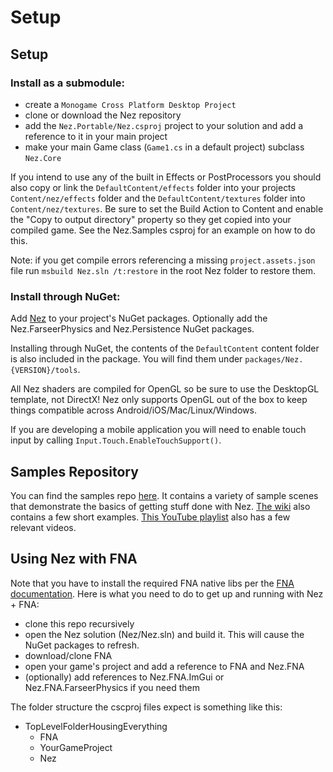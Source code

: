 # Setup

## Setup

### Install as a submodule:

* create a `Monogame Cross Platform Desktop Project`
* clone or download the Nez repository
* add the `Nez.Portable/Nez.csproj` project to your solution and add a reference to it in your main project
* make your main Game class \(`Game1.cs` in a default project\) subclass `Nez.Core`

If you intend to use any of the built in Effects or PostProcessors you should also copy or link the `DefaultContent/effects` folder into your projects `Content/nez/effects` folder and the `DefaultContent/textures` folder into `Content/nez/textures`. Be sure to set the Build Action to Content and enable the "Copy to output directory" property so they get copied into your compiled game. See the Nez.Samples csproj for an example on how to do this.

Note: if you get compile errors referencing a missing `project.assets.json` file run `msbuild Nez.sln /t:restore` in the root Nez folder to restore them.

### Install through NuGet:

Add [Nez](https://www.nuget.org/packages/Nez/) to your project's NuGet packages. Optionally add the Nez.FarseerPhysics and Nez.Persistence NuGet packages.

Installing through NuGet, the contents of the `DefaultContent` content folder is also included in the package. You will find them under `packages/Nez.{VERSION}/tools`.

All Nez shaders are compiled for OpenGL so be sure to use the DesktopGL template, not DirectX! Nez only supports OpenGL out of the box to keep things compatible across Android/iOS/Mac/Linux/Windows.

If you are developing a mobile application you will need to enable touch input by calling `Input.Touch.EnableTouchSupport()`.

## Samples Repository

You can find the samples repo [here](https://github.com/prime31/Nez-Samples). It contains a variety of sample scenes that demonstrate the basics of getting stuff done with Nez. [The wiki](https://github.com/prime31/Nez/wiki) also contains a few short examples. [This YouTube playlist](https://www.youtube.com/playlist?list=PLb8LPjN5zpx0ZerxdoVarLKlWJ1_-YD9M) also has a few relevant videos.

## Using Nez with FNA

Note that you have to install the required FNA native libs per the [FNA documentation](https://github.com/FNA-XNA/FNA/wiki/1:-Download-and-Update-FNA). Here is what you need to do to get up and running with Nez + FNA:

* clone this repo recursively
* open the Nez solution \(Nez/Nez.sln\) and build it. This will cause the NuGet packages to refresh.
* download/clone FNA
* open your game's project and add a reference to FNA and Nez.FNA
* \(optionally\) add references to Nez.FNA.ImGui or Nez.FNA.FarseerPhysics if you need them

The folder structure the cscproj files expect is something like this:

* TopLevelFolderHousingEverything
  * FNA
  * YourGameProject
  * Nez

